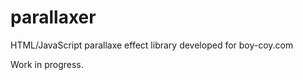 parallaxer
==========

HTML/JavaScript parallaxe effect library developed for boy-coy.com

Work in progress.
